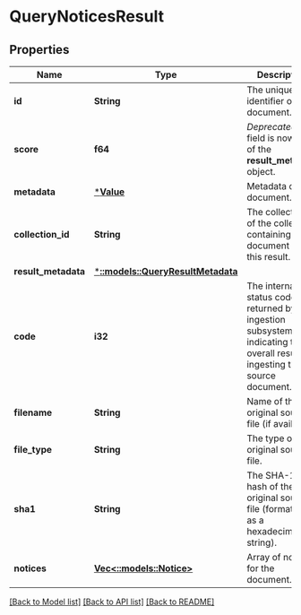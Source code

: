 # QueryNoticesResult

## Properties
Name | Type | Description | Notes
------------ | ------------- | ------------- | -------------
**id** | **String** | The unique identifier of the document. | [optional] 
**score** | **f64** | *Deprecated* This field is now part of the **result_metadata** object. | [optional] 
**metadata** | [***Value**](.md) | Metadata of the document. | [optional] 
**collection_id** | **String** | The collection ID of the collection containing the document for this result. | [optional] 
**result_metadata** | [***::models::QueryResultMetadata**](QueryResultMetadata.md) |  | [optional] 
**code** | **i32** | The internal status code returned by the ingestion subsystem indicating the overall result of ingesting the source document. | [optional] 
**filename** | **String** | Name of the original source file (if available). | [optional] 
**file_type** | **String** | The type of the original source file. | [optional] 
**sha1** | **String** | The SHA-1 hash of the original source file (formatted as a hexadecimal string). | [optional] 
**notices** | [**Vec<::models::Notice>**](Notice.md) | Array of notices for the document. | [optional] 

[[Back to Model list]](../README.md#documentation-for-models) [[Back to API list]](../README.md#documentation-for-api-endpoints) [[Back to README]](../README.md)


